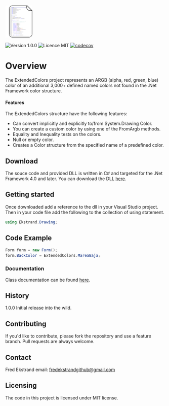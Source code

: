 ![Project type](https://github.com/FredEkstrand/ImageFiles/raw/master/CodeIcon.png ) 

![Version 1.0.0](https://img.shields.io/badge/Version-1.0.0-brightgreen.svg) ![Licence MIT](https://img.shields.io/badge/Licence-MIT-blue.svg) [![codecov](https://codecov.io/gh/FredEkstrand/ColorChart/branch/master/graph/badge.svg)](https://codecov.io/gh/FredEkstrand/ColorChart)

# Overview
The ExtendedColors project represents an ARGB (alpha, red, green, blue) color of an additional 3,000+ defined named colors not found in the .Net Framework color structure.

#### Features
The ExtendedColors structure have the following features:
* Can convert implicitly and explicitly to/from System.Drawing Color.
* You can create a custom color by using one of the FromArgb methods.
* Equality and Inequality tests on the colors.
* Null or empty color.
* Creates a Color structure from the specified name of a predefined color.

## Download
The souce code and provided DLL is written in C# and targeted for the .Net Framework 4.0 and later.
You can download the DLL [here](#).

## Getting started
Once downloaded add a reference to the dll in your Visual Studio project.
Then in your code file add the following to the collection of using statement.
```csharp
using Ekstrand.Drawing;
```
## Code Example
```csharp
Form form = new Form();
form.BackColor = ExtendedColors.MareaBaja;
```
### Documentation
Class documentation can be found [here](#). 

## History
 1.0.0 Initial release into the wild.

## Contributing

If you'd like to contribute, please fork the repository and use a feature
branch. Pull requests are always welcome.

## Contact
Fred Ekstrand 
email: fredekstrandgithub@gmail.com
## Licensing

The code in this project is licensed under MIT license.
